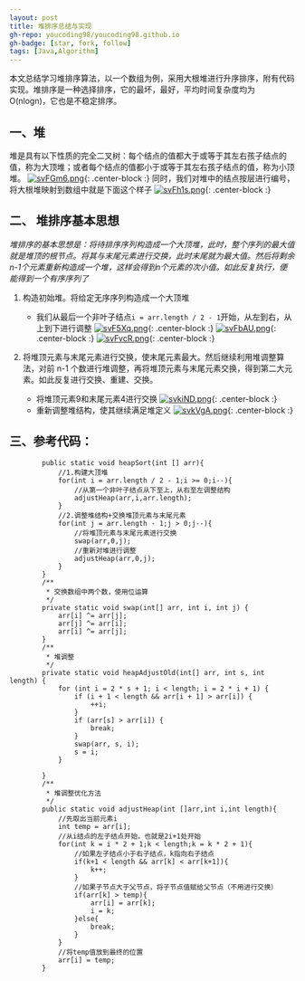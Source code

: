 ```yaml
---
layout: post
title: 堆排序总结与实现
gh-repo: youcoding98/youcoding98.github.io
gh-badge: [star, fork, follow]
tags: [Java,Algorithm]
---
```

本文总结学习堆排序算法，以一个数组为例，采用大根堆进行升序排序，附有代码实现。堆排序是一种选择排序，它的最坏，最好，平均时间复杂度均为O(nlogn)，它也是不稳定排序。  



## 一、堆 
堆是具有以下性质的完全二叉树：每个结点的值都大于或等于其左右孩子结点的值，称为大顶堆；或者每个结点的值都小于或等于其左右孩子结点的值，称为小顶堆。
[![svFGm6.png](https://s3.ax1x.com/2021/01/26/svFGm6.png)](https://imgchr.com/i/svFGm6){: .center-block :}
同时，我们对堆中的结点按层进行编号，将大根堆映射到数组中就是下面这个样子
[![svFh1s.png](https://s3.ax1x.com/2021/01/26/svFh1s.png)](https://imgchr.com/i/svFh1s){: .center-block :}

## 二、 堆排序基本思想
*堆排序的基本思想是：将待排序序列构造成一个大顶堆，此时，整个序列的最大值就是堆顶的根节点。将其与末尾元素进行交换，此时末尾就为最大值。然后将剩余n-1个元素重新构造成一个堆，这样会得到n个元素的次小值。如此反复执行，便能得到一个有序序列了*

1. 构造初始堆。将给定无序序列构造成一个大顶堆
   + 我们从最后一个非叶子结点`i = arr.length / 2 - 1`开始，从左到右，从上到下进行调整
   [![svF5Xq.png](https://s3.ax1x.com/2021/01/26/svF5Xq.png)](https://imgchr.com/i/svF5Xq){: .center-block :}
   [![svFbAU.png](https://s3.ax1x.com/2021/01/26/svFbAU.png)](https://imgchr.com/i/svFbAU){: .center-block :}
   [![svFvcR.png](https://s3.ax1x.com/2021/01/26/svFvcR.png)](https://imgchr.com/i/svFvcR){: .center-block :}

2. 将堆顶元素与末尾元素进行交换，使末尾元素最大。然后继续利用堆调整算法，对前 n-1 个数进行堆调整，再将堆顶元素与末尾元素交换，得到第二大元素。如此反复进行交换、重建、交换。
   + 将堆顶元素9和末尾元素4进行交换
   [![svkiND.png](https://s3.ax1x.com/2021/01/26/svkiND.png)](https://imgchr.com/i/svkiND){: .center-block :}
   + 重新调整堆结构，使其继续满足堆定义
   [![svkVgA.png](https://s3.ax1x.com/2021/01/26/svkVgA.png)](https://imgchr.com/i/svkVgA){: .center-block :}

## 三、参考代码：
     
```
        public static void heapSort(int [] arr){
            //1.构建大顶堆
            for(int i = arr.length / 2 - 1;i >= 0;i--){
                //从第一个非叶子结点从下至上，从右至左调整结构
                adjustHeap(arr,i,arr.length);
            }
            //2.调整堆结构+交换堆顶元素与末尾元素
            for(int j = arr.length - 1;j > 0;j--){
                //将堆顶元素与末尾元素进行交换
                swap(arr,0,j);
                //重新对堆进行调整
                adjustHeap(arr,0,j);
            }
        }
        /**
         * 交换数组中两个数，使用位运算
         */
        private static void swap(int[] arr, int i, int j) {
            arr[i] ^= arr[j];
            arr[j] ^= arr[i];
            arr[i] ^= arr[j];
        }
        /**
         * 堆调整
         */
        private static void heapAdjustOld(int[] arr, int s, int length) {
            for (int i = 2 * s + 1; i < length; i = 2 * i + 1) {
                if (i + 1 < length && arr[i + 1] > arr[i]) {
                    ++i;
                }
                if (arr[s] > arr[i]) {
                    break;
                }
                swap(arr, s, i);
                s = i;
            }
    
        }
        /**
         * 堆调整优化方法
         */
        public static void adjustHeap(int []arr,int i,int length){
            //先取出当前元素i
            int temp = arr[i];
            //从i结点的左子结点开始，也就是2i+1处开始
            for(int k = i * 2 + 1;k < length;k = k * 2 + 1){
                //如果左子结点小于右子结点，k指向右子结点
                if(k+1 < length && arr[k] < arr[k+1]){
                    k++;
                }
                //如果子节点大于父节点，将子节点值赋给父节点（不用进行交换）
                if(arr[k] > temp){
                    arr[i] = arr[k];
                    i = k;
                }else{
                    break;
                }
            }
            //将temp值放到最终的位置
            arr[i] = temp;
        }
```




